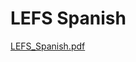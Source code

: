 # LEFS Spanish

[LEFS_Spanish.pdf](LEFS%20Spanish%20ee78447e599b4be9b6a80fe671e03e41/LEFS_Spanish.pdf)